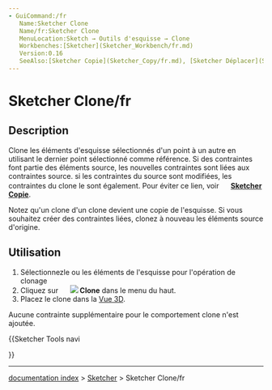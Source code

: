 ```yaml
---
- GuiCommand:/fr
   Name:Sketcher Clone
   Name/fr:Sketcher Clone
   MenuLocation:Sketch → Outils d'esquisse → Clone
   Workbenches:[Sketcher](Sketcher_Workbench/fr.md)
   Version:0.16
   SeeAlso:[Sketcher Copie](Sketcher_Copy/fr.md), [Sketcher Déplacer](Sketcher_Move/fr.md)
---
```


# Sketcher Clone/fr

## Description

Clone les éléments d\'esquisse sélectionnés d\'un point à un autre en utilisant le dernier point sélectionné comme référence. Si des contraintes font partie des éléments source, les nouvelles contraintes sont liées aux contraintes source. si les contraintes du source sont modifiées, les contraintes du clone le sont également. Pour éviter ce lien, voir **<img src=images/Sketcher_Copy.svg style="width:16px"> [Sketcher Copie](Sketcher_Copy/fr.md)**.

Notez qu\'un clone d\'un clone devient une copie de l\'esquisse. Si vous souhaitez créer des contraintes liées, clonez à nouveau les éléments source d\'origine.

## Utilisation

1.  Sélectionnezle ou les éléments de l\'esquisse pour l\'opération de clonage
2.  Cliquez sur **<img src=images/Sketcher_Clone.svg style="width:16px"> <img src=images/Sketcher_Clone.svg style="width:Sketcher Clone](Sketcher_Clone/fr.md)** ou choisisser **Sketch → Outils d'esquisse  → [16px"> Clone** dans le menu du haut.
3.  Placez le clone dans la [Vue 3D](3D_view/fr.md).

Aucune contrainte supplémentaire pour le comportement clone n\'est ajoutée.





{{Sketcher Tools navi

}}

---
[documentation index](../README.md) > [Sketcher](Sketcher_Workbench.md) > Sketcher Clone/fr
